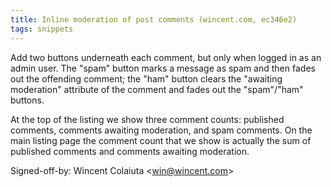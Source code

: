 ```yaml
---
title: Inline moderation of post comments (wincent.com, ec346e2)
tags: snippets
---
```


Add two buttons underneath each comment, but only when logged in as an admin user. The "spam" button marks a message as spam and then fades out the offending comment; the "ham" button clears the "awaiting moderation" attribute of the comment and fades out the "spam"/"ham" buttons.

At the top of the listing we show three comment counts: published comments, comments awaiting moderation, and spam comments. On the main listing page the comment count that we show is actually the sum of published comments and comments awaiting moderation.

Signed-off-by: Wincent Colaiuta &lt;win@wincent.com&gt;
